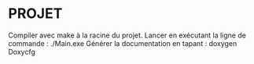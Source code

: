 PROJET
======

Compiler avec make à la racine du projet.
Lancer en exécutant la ligne de commande : ./Main.exe
Générer la documentation en tapant : doxygen Doxycfg

